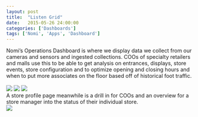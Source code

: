```yaml
---
layout: post
title:  "Listen Grid"
date:   2015-05-26 24:00:00
categories: ['Dashboards']
tags: ['Nomi', 'Apps', 'Dashboard']
---
```


<div class="text-block">
Nomi’s Operations Dashboard is where we display data we collect from our cameras and sensors and ingested collections. COOs of specialty retailers and malls use this to be able to get analysis on entrances, displays, store events, store configuration and to optimize opening and closing hours and when to put more associates on the floor based off of historical foot traffic.<br /><br />
</div>

<div class="images">
	<a href="{{ base.url }}/images/Nomi/operations-000.png" data-lightbox="Nomi Listen" title="When I first started at Nomi the first task was to explore what a head of Operations for specialty retail would need. We knew a few things about him. We designed an interface that would provide the user with the data they would normally read through a spreadsheet and gave them the power to view this data on a chart that would expose anomalies and trendsetters."><img src="{{ base.url }}/images/Nomi/operations-000.png" /></a>
	<a href="{{ base.url }}/images/Nomi/operations-001.png" data-lightbox="Nomi Listen" title="A view comparing last year's data (grey area) to the present (blue line)"><img src="{{ base.url }}/images/Nomi/operations-001.png" /></a>
	<a href="{{ base.url }}/images/Nomi/operations-002.png" data-lightbox="Nomi Listen" title="A comparison between 2 stores overlayed on top of the average Sales trend"><img src="{{ base.url }}/images/Nomi/operations-002.png" /></a>
</div>

<div class="text-block small">
A store profile page meanwhile is a drill in for COOs and an overview for a store manager into the status of their individual store.
</div>

<div class="images">
	<a href="{{ base.url }}/images/Nomi/operations-003.png" data-lightbox="Nomi Listen" title="A single store view also called a store profile where the COO or a store manager would see how they're doing."> <img src="{{ base.url }}/images/Nomi/operations-003.png" /></a>
</div>



[jekyll-gh]: https://github.com/jekyll/jekyll
[jekyll]:    http://jekyllrb.com
